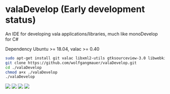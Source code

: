 # valaDevelop (Early development status)
An IDE for developing vala applications/libraries, much like monoDevelop for C#

Dependency Ubuntu >= 18.04, valac >= 0.40

```sh
sudo apt-get install git valac libxml2-utils gtksourceview-3.0 libwebkit2gtk-4.0
git clone https://github.com/wolfgangmauer/valaDevelop.git
cd ./valaDevelop
chmod a+x ./valaDevelop
./valaDevelop
```

<img src="https://raw.githubusercontent.com/wolfgangmauer/valaDevelop/master/ScreenShots/screenshot1.png">
<img src="https://raw.githubusercontent.com/wolfgangmauer/valaDevelop/master/ScreenShots/Bildschirmfoto von 2018-10-30 21-32-38.png">
<img src="https://raw.githubusercontent.com/wolfgangmauer/valaDevelop/master/ScreenShots/Bildschirmfoto von 2018-10-30 21-33-37.png">
<img src="https://raw.githubusercontent.com/wolfgangmauer/valaDevelop/master/ScreenShots/Bildschirmfoto von 2018-10-30 21-34-47.png">
